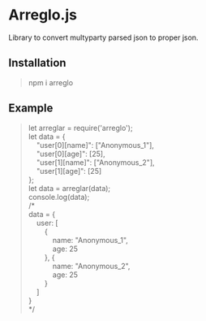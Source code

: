# Arreglo.js
Library to convert multyparty parsed json to proper json.

## Installation
> npm i arreglo

## Example
> let arreglar = require('arreglo'); \
> let data = { \
> &nbsp;&nbsp;&nbsp;&nbsp;"user[0][name]": ["Anonymous_1"], \
> &nbsp;&nbsp;&nbsp;&nbsp;"user[0][age]": [25], \
> &nbsp;&nbsp;&nbsp;&nbsp;"user[1][name]": ["Anonymous_2"], \
> &nbsp;&nbsp;&nbsp;&nbsp;"user[1][age]": [25] \
> };\
> let data = arreglar(data);\
> console.log(data);\
> /*\
>   data = {\
>   &nbsp;&nbsp;&nbsp;&nbsp;user: [\
>   &nbsp;&nbsp;&nbsp;&nbsp;&nbsp;&nbsp;&nbsp;&nbsp;{\
>   &nbsp;&nbsp;&nbsp;&nbsp;&nbsp;&nbsp;&nbsp;&nbsp;&nbsp;&nbsp;&nbsp;&nbsp;name: "Anonymous_1",\
>   &nbsp;&nbsp;&nbsp;&nbsp;&nbsp;&nbsp;&nbsp;&nbsp;&nbsp;&nbsp;&nbsp;&nbsp;age: 25     
>   &nbsp;&nbsp;&nbsp;&nbsp;&nbsp;&nbsp;&nbsp;&nbsp;}, {\
>   &nbsp;&nbsp;&nbsp;&nbsp;&nbsp;&nbsp;&nbsp;&nbsp;&nbsp;&nbsp;&nbsp;&nbsp;name: "Anonymous_2",\
>   &nbsp;&nbsp;&nbsp;&nbsp;&nbsp;&nbsp;&nbsp;&nbsp;&nbsp;&nbsp;&nbsp;&nbsp;age: 25\
>   &nbsp;&nbsp;&nbsp;&nbsp;&nbsp;&nbsp;&nbsp;&nbsp;}\
>   &nbsp;&nbsp;&nbsp;&nbsp;]\
>    }\
> */
